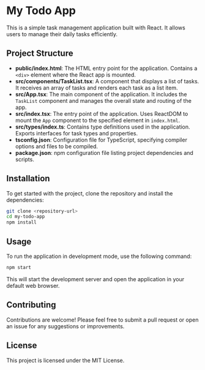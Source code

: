 # My Todo App

This is a simple task management application built with React. It allows users to manage their daily tasks efficiently.

## Project Structure

- **public/index.html**: The HTML entry point for the application. Contains a `<div>` element where the React app is mounted.
- **src/components/TaskList.tsx**: A component that displays a list of tasks. It receives an array of tasks and renders each task as a list item.
- **src/App.tsx**: The main component of the application. It includes the `TaskList` component and manages the overall state and routing of the app.
- **src/index.tsx**: The entry point of the application. Uses ReactDOM to mount the `App` component to the specified element in `index.html`.
- **src/types/index.ts**: Contains type definitions used in the application. Exports interfaces for task types and properties.
- **tsconfig.json**: Configuration file for TypeScript, specifying compiler options and files to be compiled.
- **package.json**: npm configuration file listing project dependencies and scripts.

## Installation

To get started with the project, clone the repository and install the dependencies:

```bash
git clone <repository-url>
cd my-todo-app
npm install
```

## Usage

To run the application in development mode, use the following command:

```bash
npm start
```

This will start the development server and open the application in your default web browser.

## Contributing

Contributions are welcome! Please feel free to submit a pull request or open an issue for any suggestions or improvements.

## License

This project is licensed under the MIT License.